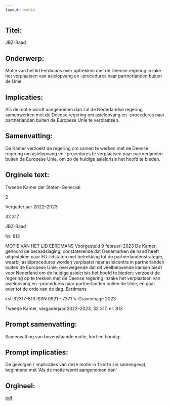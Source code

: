 ```yaml
---
layout: motie
---
```

## Titel:
JBZ-Raad
## Onderwerp:
Motie van het lid Eerdmans over optrekken met de Deense regering inzake het verplaatsen van asielopvang en -procedures naar partnerlanden buiten de Unie
## Implicaties:

Als de motie wordt aangenomen dan zal de Nederlandse regering samenwerken met de Deense regering om asielopvang en -procedures naar partnerlanden buiten de Europese Unie te verplaatsen.
## Samenvatting:

De Kamer verzoekt de regering om samen te werken met de Deense regering om asielopvang en -procedures te verplaatsen naar partnerlanden buiten de Europese Unie, om zo de huidige asielcrisis het hoofd te bieden.
## Orginele text:


Tweede Kamer der Staten-Generaal

2

Vergaderjaar 2022–2023

32 317

JBZ-Raad

Nr. 813

MOTIE VAN HET LID EERDMANS
Voorgesteld 9 februari 2023
De Kamer,
gehoord de beraadslaging,
constaterende dat Denemarken de hand heeft uitgestoken naar
EU-lidstaten met betrekking tot de partnerlandenstrategie, waarbij
asielprocedures worden verplaatst naar asielcentra in partnerlanden
buiten de Europese Unie;
overwegende dat dit veelbelovende kansen biedt voor Nederland om de
huidige asielcrisis het hoofd te bieden;
verzoekt de regering op te trekken met de Deense regering inzake het
verplaatsen van asielopvang en -procedures naar partnerlanden buiten de
Unie,
en gaat over tot de orde van de dag.
Eerdmans

kst-32317-813
ISSN 0921 - 7371
’s-Gravenhage 2023

Tweede Kamer, vergaderjaar 2022–2023, 32 317, nr. 813


## Prompt samenvatting:
Samenvatting van bovenstaande motie, kort en bondig:


## Prompt implicaties:
De gevolgen / implicaties van deze motie in 1 korte zin samengevat, beginnend met 'Als de motie wordt aangenomen dan' 

## Orgineel:
[pdf](https://gegevensmagazijn.tweedekamer.nl/OData/v4/2.0/Document(f88043fb-d081-4816-b4c5-0ede360a89a3)/resource)
